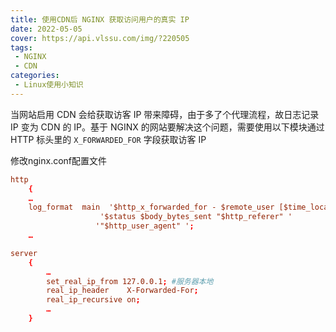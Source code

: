 ```yaml
---
title: 使用CDN后 NGINX 获取访问用户的真实 IP
date: 2022-05-05
cover: https://api.vlssu.com/img/?220505
tags:
 - NGINX
 - CDN
categories: 
 - Linux使用小知识
---
```


当网站启用 CDN 会给获取访客 IP 带来障碍，由于多了个代理流程，故日志记录 IP 变为 CDN 的 IP。基于 NGINX 的网站要解决这个问题，需要使用以下模块通过 HTTP 标头里的 `X_FORWARDED_FOR` 字段获取访客 IP

修改nginx.conf配置文件

```conf {4,5,6}
http
    {
    …
    log_format  main  '$http_x_forwarded_for - $remote_user [$time_local] "$request" ' 
                    '$status $body_bytes_sent "$http_referer" ' 
                   '"$http_user_agent" ';
    …        
```

```conf {4,5,6}
server
    {
        …
        set_real_ip_from 127.0.0.1; #服务器本地
        real_ip_header    X-Forwarded-For;
        real_ip_recursive on;
        …
    }
```

<!--
https://cloud.tencent.com/developer/article/1050223
-->